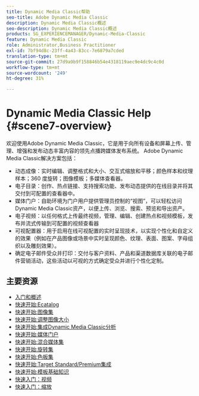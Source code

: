 ```yaml
---
title: Dynamic Media Classic帮助
seo-title: Adobe Dynamic Media Classic
description: Dynamic Media Classic概述
seo-description: Dynamic Media Classic概述
products: SG_EXPERIENCEMANAGER/Dynamic-Media-Classic
feature: Dynamic Media Classic
role: Administrator,Business Practitioner
exl-id: 7bf94d8c-23ff-4a43-83cc-7e6879a7cded
translation-type: tm+mt
source-git-commit: 27d9a9b9f158846b54e4318119aec9e4dc9c4c0d
workflow-type: tm+mt
source-wordcount: '249'
ht-degree: 31%

---
```


# Dynamic Media Classic Help {#scene7-overview}

欢迎使用Adobe Dynamic Media Classic，它是用于向所有设备和屏幕上传、管理、增强和发布动态丰富内容的领先点播跨媒体发布系统。 Adobe Dynamic Media Classic解决方案包括：

* 动态成像：实时编辑、调整格式和大小、交互式缩放和平移；颜色样本和纹理样本；360 度旋转；图像模板；多媒体查看器。
* 电子目录：创作、热点链接、支持搜索功能、发布动态提供的在线目录并将其交付到可配置的查看器中。
* 媒体门户：自助环境为门户用户提供管理员控制的“视图”，可以轻松访问Dynamic Media Classic资产，以便上传、浏览、搜索、预览和导出资产。
* 电子视频：以任何格式上传最终视频，管理、编辑、创建热点和视频模板，发布并流式传输到可配置的视频查看器
* 可视配置器：用于启用在线可视配置的实时呈现技术，以实现个性化和自定义的效果（例如在产品图像或场景中实时呈现颜色、纹理、表面、图案、字母组织以及雕刻效果）。
* 确定电子邮件受众并打印：交付与客户资料、产品和渠道数据库关联的电子邮件营销活动，这些活动以可视的方式确定受众并进行个性化定制。

## 主要资源

* [入门和概述](/help/dmc-platform-overview.md)
* [快速开始:Ecatalog](/help/quick-start-ecatalog.md)
* [快速开始:图像集](/help/quick-start-image-sets.md)
* [快速开始:调整图像大小](/help/quick-start-image-sizing.md)
* [快速开始:集成Dynamic Media Classic分析](/help/quick-start-integrating-dmc-analytics.md)
* [快速开始:媒体门户](/help/quick-start-media-portal-administration.md)
* [快速开始:混合媒体集](/help/quick-start-mixed-media-sets.md)
* [快速开始:旋转集](/help/quick-start-spin-sets.md)
* [快速开始:色板集](/help/quick-start-swatch-sets.md)
* [快速开始:Target Standard/Premium集成](/help/quick-start-target-integration.md)
* [快速开始:模板基础知识](/help/quick-start-template-basics.md)
* [快速入门：视频](/help/quick-start-video.md)
* [快速入门：缩放](/help/quick-start-zoom.md)
